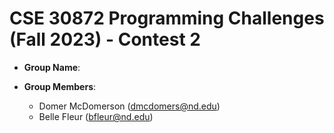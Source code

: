 # CSE 30872 Programming Challenges (Fall 2023) - Contest 2

- **Group Name**: 

- **Group Members**: 
    - Domer McDomerson (dmcdomers@nd.edu) 
    - Belle Fleur (bfleur@nd.edu) 
